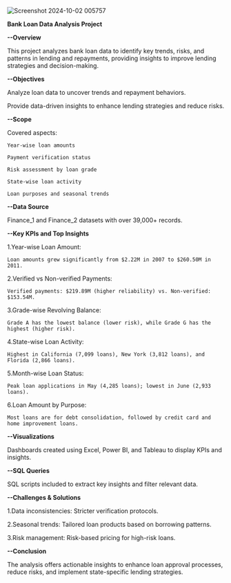 ![Screenshot 2024-10-02 005757](https://github.com/user-attachments/assets/924f1a0e-b643-41fb-affa-35127d3fcb50)

**Bank Loan Data Analysis Project**

**--Overview**

  This project analyzes bank loan data to identify key trends, risks, and patterns in lending and repayments, providing insights to improve lending strategies and decision-making.

**--Objectives**

Analyze loan data to uncover trends and repayment behaviors.

  Provide data-driven insights to enhance lending strategies and reduce risks.

**--Scope**

  Covered aspects:

    Year-wise loan amounts
    
    Payment verification status
    
    Risk assessment by loan grade
    
    State-wise loan activity
    
    Loan purposes and seasonal trends

**--Data Source**

Finance_1 and Finance_2 datasets with over 39,000+ records.

**--Key KPIs and Top Insights**

  1.Year-wise Loan Amount:
  
    Loan amounts grew significantly from $2.22M in 2007 to $260.50M in 2011.

  2.Verified vs Non-verified Payments:
  
    Verified payments: $219.89M (higher reliability) vs. Non-verified: $153.54M.

  3.Grade-wise Revolving Balance:
  
    Grade A has the lowest balance (lower risk), while Grade G has the highest (higher risk).

  4.State-wise Loan Activity:
  
    Highest in California (7,099 loans), New York (3,812 loans), and Florida (2,866 loans).

  5.Month-wise Loan Status:
  
    Peak loan applications in May (4,285 loans); lowest in June (2,933 loans).

  6.Loan Amount by Purpose:
  
    Most loans are for debt consolidation, followed by credit card and home improvement loans.

**--Visualizations**

  Dashboards created using Excel, Power BI, and Tableau to display KPIs and insights.

**--SQL Queries**

  SQL scripts included to extract key insights and filter relevant data.

**--Challenges & Solutions**

   1.Data inconsistencies: Stricter verification protocols.
   
   2.Seasonal trends: Tailored loan products based on borrowing patterns.
   
   3.Risk management: Risk-based pricing for high-risk loans.

**--Conclusion**

  The analysis offers actionable insights to enhance loan approval processes, reduce risks, 
  and implement state-specific lending strategies.

